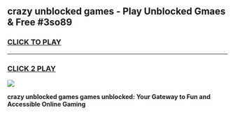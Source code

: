 
## crazy unblocked games - Play Unblocked Gmaes & Free #3so89
<h3>
<a href="https://premium.freeplayer.one?title=crazy_unblocked_games&ref=01M">CLICK TO PLAY</a></h3>
<hr>

<h3>
<a href="https://premium.freeplayer.one?title=crazy_unblocked_games&ref=01M">CLICK 2 PLAY</a>
  
</h3>

<a href="https://premium.freeplayer.one?title=crazy_unblocked_games&ref=01M"><img src="https://clearcache.store/games.png"></a>


**crazy unblocked games games unblocked: Your Gateway to Fun and Accessible Online Gaming**
